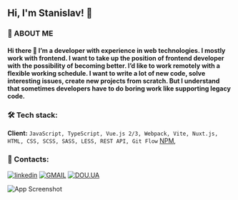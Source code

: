 ## Hi, I'm Stanislav! 👋

### 🚀 ABOUT ME
#### Hi there 👋 I’m a developer with experience in web technologies. I mostly work with frontend. I want to take up the position of frontend developer with the possibility of becoming better. I’d like to work remotely with a flexible working schedule. I want to write a lot of new code, solve interesting issues, create new projects from scratch. But I understand that sometimes developers have to do boring work like supporting legacy code.

### 🛠 Tech stack:
**Client:** `JavaScript, TypeScript, Vue.js 2/3, Webpack, Vite, Nuxt.js, HTML, CSS, SCSS, SASS, LESS, REST API, Git Flow` [NPM](https://www.npmjs.com/~tinzoooooooua),

### 🔗 Contacts:
[![linkedin](https://img.shields.io/badge/linkedin-0A66C2?style=for-the-badge&logo=linkedin&logoColor=white)](https://www.linkedin.com/in/tinzoooooooua/) [![GMAIL](https://img.shields.io/badge/GMAIL-e2e2e2?style=for-the-badge&logo=gmail)](mailto:t1nzooooooo@gmail.com) [![DOU.UA](https://img.shields.io/badge/DOU.UA-000000?style=for-the-badge&logo=ko-fi)](https://dou.ua/users/stanislav-shevchenko-9/)

![App Screenshot](https://media.licdn.com/dms/image/C5616AQH2a0i5jbQqkw/profile-displaybackgroundimage-shrink_350_1400/0/1557919495560?e=1697673600&v=beta&t=TLhHZ8UdrBbZEy9P28PQKrK0aQPdQlxGMS7Pq3XzBg0)
